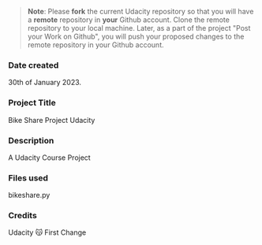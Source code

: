 >**Note**: Please **fork** the current Udacity repository so that you will have a **remote** repository in **your** Github account. Clone the remote repository to your local machine. Later, as a part of the project "Post your Work on Github", you will push your proposed changes to the remote repository in your Github account.

### Date created
30th of January 2023.

### Project Title
Bike Share Project Udacity

### Description
A Udacity Course Project

### Files used
bikeshare.py

### Credits
Udacity 😽
First Change
